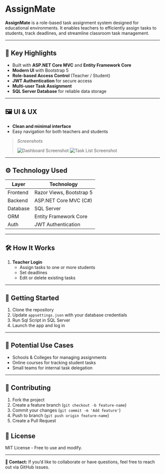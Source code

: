 # AssignMate

**AssignMate** is a role-based task assignment system designed for educational environments. 
It enables teachers to efficiently assign tasks to students, track deadlines, and streamline classroom task management.

---

## 🎯 Key Highlights

- Built with **ASP.NET Core MVC** and **Entity Framework Core**
- **Modern UI** with Bootstrap 5
- **Role-based Access Control** (Teacher / Student)
- **JWT Authentication** for secure access
- **Multi-user Task Assignment**
- **SQL Server Database** for reliable data storage

---

## 🖼 UI & UX

- **Clean and minimal interface**
- Easy navigation for both teachers and students

> _Screenshots_
>
> ![Dashboard Screenshot](docs/screenshots/dashboard.png)
> ![Task List Screenshot](docs/screenshots/task-list.png)

---

## ⚙️ Technology Used

| Layer        | Technology |
|--------------|------------|
| Frontend     | Razor Views, Bootstrap 5 |
| Backend      | ASP.NET Core MVC (C#) |
| Database     | SQL Server |
| ORM          | Entity Framework Core |
| Auth         | JWT Authentication |

---

## 🛠 How It Works

1. **Teacher Login**
   - Assign tasks to one or more students
   - Set deadlines
   - Edit or delete existing tasks

---

## 🚀 Getting Started

1. Clone the repository
2. Update `appsettings.json` with your database credentials
3. Run Sql Script in SQL Server 
4. Launch the app and log in

---

## 📌 Potential Use Cases

- Schools & Colleges for managing assignments
- Online courses for tracking student tasks
- Small teams for internal task delegation

---

## 🤝 Contributing

1. Fork the project
2. Create a feature branch (`git checkout -b feature-name`)
3. Commit your changes (`git commit -m 'Add feature'`)
4. Push to branch (`git push origin feature-name`)
5. Create a Pull Request


## 📜 License

MIT License - Free to use and modify.

---

**📧 Contact:** If you’d like to collaborate or have questions, feel free to reach out via GitHub issues.
